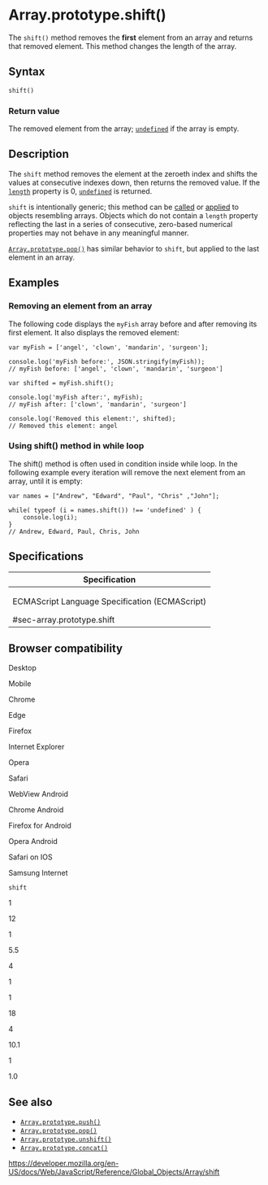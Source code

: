 Array.prototype.shift()
=======================

The `shift()` method removes the **first** element from an array and returns that removed element. This method changes the length of the array.

Syntax
------

    shift()

### Return value

The removed element from the array; [`undefined`](../undefined) if the array is empty.

Description
-----------

The `shift` method removes the element at the zeroeth index and shifts the values at consecutive indexes down, then returns the removed value. If the [`length`](length) property is 0, [`undefined`](../undefined) is returned.

`shift` is intentionally generic; this method can be [called](../function/call) or [applied](../function/apply) to objects resembling arrays. Objects which do not contain a `length` property reflecting the last in a series of consecutive, zero-based numerical properties may not behave in any meaningful manner.

[`Array.prototype.pop()`](pop) has similar behavior to `shift`, but applied to the last element in an array.

Examples
--------

### Removing an element from an array

The following code displays the `myFish` array before and after removing its first element. It also displays the removed element:

    var myFish = ['angel', 'clown', 'mandarin', 'surgeon'];

    console.log('myFish before:', JSON.stringify(myFish));
    // myFish before: ['angel', 'clown', 'mandarin', 'surgeon']

    var shifted = myFish.shift();

    console.log('myFish after:', myFish);
    // myFish after: ['clown', 'mandarin', 'surgeon']

    console.log('Removed this element:', shifted);
    // Removed this element: angel

### Using shift() method in while loop

The shift() method is often used in condition inside while loop. In the following example every iteration will remove the next element from an array, until it is empty:

    var names = ["Andrew", "Edward", "Paul", "Chris" ,"John"];

    while( typeof (i = names.shift()) !== 'undefined' ) {
        console.log(i);
    }
    // Andrew, Edward, Paul, Chris, John

Specifications
--------------

<table><colgroup><col style="width: 100%" /></colgroup><thead><tr class="header"><th>Specification</th></tr></thead><tbody><tr class="odd"><td><p>ECMAScript Language Specification (ECMAScript)<br />
</p><span class="small">#sec-array.prototype.shift</span></td></tr></tbody></table>

Browser compatibility
---------------------

Desktop

Mobile

Chrome

Edge

Firefox

Internet Explorer

Opera

Safari

WebView Android

Chrome Android

Firefox for Android

Opera Android

Safari on IOS

Samsung Internet

`shift`

1

12

1

5.5

4

1

1

18

4

10.1

1

1.0

See also
--------

-   [`Array.prototype.push()`](push)
-   [`Array.prototype.pop()`](pop)
-   [`Array.prototype.unshift()`](unshift)
-   [`Array.prototype.concat()`](concat)

<a href="https://developer.mozilla.org/en-US/docs/Web/JavaScript/Reference/Global_Objects/Array/shift" class="_attribution-link">https://developer.mozilla.org/en-US/docs/Web/JavaScript/Reference/Global_Objects/Array/shift</a>
